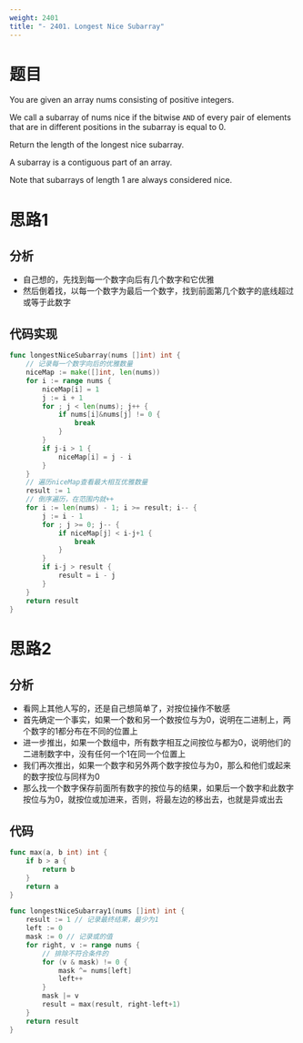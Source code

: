 ```yaml
---
weight: 2401
title: "- 2401. Longest Nice Subarray"
---
```


# 题目

You are given an array nums consisting of positive integers.

We call a subarray of nums nice if the bitwise `AND` of every pair of elements that are in different positions in the subarray is equal to 0.

Return the length of the longest nice subarray.

A subarray is a contiguous part of an array.

Note that subarrays of length 1 are always considered nice.

# 思路1

## 分析

- 自己想的，先找到每一个数字向后有几个数字和它优雅
- 然后倒着找，以每一个数字为最后一个数字，找到前面第几个数字的底线超过或等于此数字

## 代码实现

```go
func longestNiceSubarray(nums []int) int {
	// 记录每一个数字向后的优雅数量
	niceMap := make([]int, len(nums))
	for i := range nums {
		niceMap[i] = 1
		j := i + 1
		for ; j < len(nums); j++ {
			if nums[i]&nums[j] != 0 {
				break
			}
		}
		if j-i > 1 {
			niceMap[i] = j - i
		}
	}
	// 遍历niceMap查看最大相互优雅数量
	result := 1
	// 倒序遍历，在范围内就++
	for i := len(nums) - 1; i >= result; i-- {
		j := i - 1
		for ; j >= 0; j-- {
			if niceMap[j] < i-j+1 {
				break
			}
		}
		if i-j > result {
			result = i - j
		}
	}
	return result
}
```

# 思路2

## 分析

- 看网上其他人写的，还是自己想简单了，对按位操作不敏感
- 首先确定一个事实，如果一个数和另一个数按位与为0，说明在二进制上，两个数字的1都分布在不同的位置上
- 进一步推出，如果一个数组中，所有数字相互之间按位与都为0，说明他们的二进制数字中，没有任何一个1在同一个位置上
- 我们再次推出，如果一个数字和另外两个数字按位与为0，那么和他们或起来的数字按位与同样为0
- 那么找一个数字保存前面所有数字的按位与的结果，如果后一个数字和此数字按位与为0，就按位或加进来，否则，将最左边的移出去，也就是异或出去

## 代码

```go
func max(a, b int) int {
	if b > a {
		return b
	}
	return a
}

func longestNiceSubarray1(nums []int) int {
	result := 1 // 记录最终结果，最少为1
	left := 0
	mask := 0 // 记录或的值
	for right, v := range nums {
		// 排除不符合条件的
		for (v & mask) != 0 {
			mask ^= nums[left]
			left++
		}
		mask |= v
		result = max(result, right-left+1)
	}
	return result
}
```
